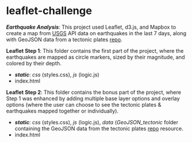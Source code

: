 # leaflet-challenge
***Earthquake Analysis***: This project used Leaflet, d3.js, and Mapbox to create a map from [USGS](https://earthquake.usgs.gov/earthquakes/feed/v1.0/geojson.php) API data on earthquakes in the last 7 days, along with GeoJSON data from a tectonic plates [repo](https://github.com/fraxen/tectonicplates).

**Leaflet Step 1**: This folder contains the first part of the project, where the earthquakes are mapped as circle markers, sized by their magnitude, and colored by their depth. 
- ***static***: *css* (styles.css), *js* (logic.js)
- index.html

**Leaflet Step 2**: This folder contains the bonus part of the project, where Step 1 was enhanced by adding multiple base layer options and overlay options (where the user can choose to see the tectonic plates & earthquakes mapped together or individually).
- ***static***: *css* (styles.css), *js* (logic.js), *data* (*GeoJSON_tectonic* folder containing the GeoJSON data from the tectonic plates [repo](https://github.com/fraxen/tectonicplates) resource.
- index.html

